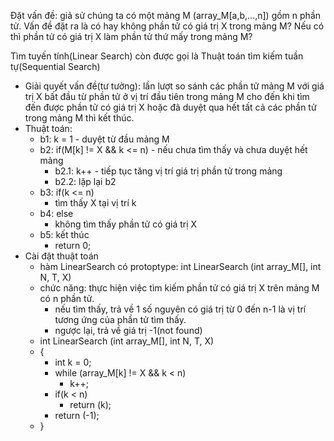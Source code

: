 Đặt vấn đề: giả sử chúng ta có một mảng M (array_M[a,b,...,n]) gồm n phần tử. Vấn đề đặt ra là có hay không phần tử có giá trị X trong mảng M? Nếu có thì phần tử có giá trị X làm phần tử thứ mấy trong mảng M?

Tìm tuyến tính(Linear Search) còn được gọi là Thuật toán tìm kiếm tuần tự(Sequential Search)

- Giải quyết vấn đề(tư tưởng): lần lượt so sánh các phần tử mảng M với giá trị X bất đầu từ phần tử ở vị trí đầu tiên trong mảng M cho đến khi tìm đến được phần tử có giá trị X hoặc đã duyệt qua hết tất cả các phần tử trong mảng M thì kết thúc.
- Thuật toán:
  - b1: k = 1							- duyệt từ đầu mảng M
  - b2: if(M[k] != X && k <= n)			- nếu chưa tìm thấy và chưa duyệt hết mảng
    - b2.1: k++					 - tiếp tục tăng vị trí giá trị phần tử trong mảng
    - b2.2: lặp lại b2
  - b3: if(k <= n)
    - tìm thấy X tại vị trí k
  - b4: else
    - không tìm thấy phần tử có giá trị X
  - b5: kết thúc
    - return 0;
- Cài đặt thuật toán
  - hàm LinearSearch có protoptype: int LinearSearch (int array_M[], int N, T, X)
  - chức năng: thực hiện việc tìm kiếm phần tử có giá trị X trên mảng M có n phần tử.
    - nếu tìm thấy, trả về 1 số nguyên có giá trị từ 0 đến n-1 là vị trí tương ứng của phần tử tìm thấy.
    - ngược lại, trả về giá trị -1(not found)
  - int LinearSearch (int array_M[], int N, T, X)
  - {
    - int k = 0;
    - while (array_M[k] != X && k < n)
      - k++;
    - if(k < n)
      - return (k);
    - return (-1);
  - }
